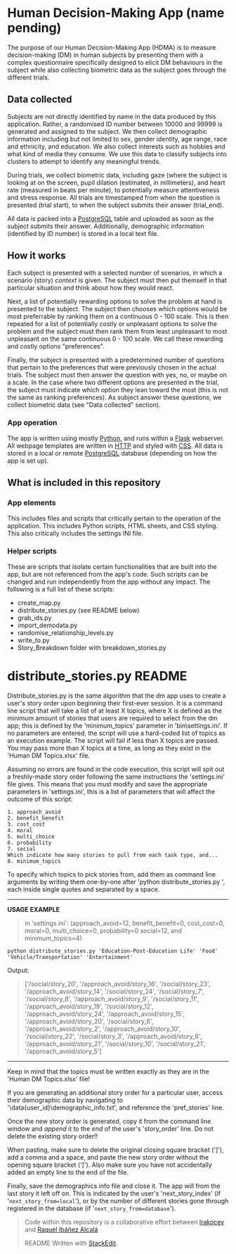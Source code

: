 
# Human Decision-Making App (name pending)
The purpose of our Human Decision-Making App (HDMA) is to measure decision-making (DM) in human subjects by presenting them with a complex questionnaire specifically designed to elicit DM behaviours in the subject while also collecting biometric data as the subject goes through the different trials.
## Data collected
Subjects are not directly identified by name in the data produced by this application. Rather, a randomised ID number between 10000 and 99999 is generated and assigned to the subject. We then collect demographic information including but not limited to sex, gender identity, age range, race and ethnicity, and education. We also collect interests such as hobbies and what kind of media they consume. We use this data to classify subjects into clusters to attempt to identify any meaningful trends.

During trials, we collect biometric data, including gaze (where the subject is looking at on the screen, pupil dilation (estimated, in millimeters), and heart rate (measured in beats per minute), to potentially measure attentiveness and stress response. All trials are timestamped from when the question is presented (trial start), to when the subject submits their answer (trial_end). 

All data is packed into a [PostgreSQL](https://www.postgresql.org/) table and uploaded as soon as the subject submits their answer. Additionally, demographic information (identified by ID number) is stored in a local text file.
## How it works
Each subject is presented with a selected number of scenarios, in which a scenario (story) *context* is given. The subject must then put themself in that particular situation and think about how they would react.

Next, a list of potentially rewarding options to solve the problem at hand is presented to the subject. The subject then chooses which options would be most preferrable by ranking them on a continuous 0 - 100 scale. This is then repeated for a list of potentially costly or unpleasant options to solve the problem and the subject must then rank them from least unpleasant to most unpleasant on the same continuous 0 - 100 scale. We call these rewarding and costly options "preferences".

Finally, the subject is presented with a predetermined number of questions that pertain to the preferences that were previously chosen in the actual trials. The subject must then answer the question with yes, no, or maybe on a scale. In the case where two different options are presented in the trial, the subject must indicate which option they lean toward the most (this is not the same as ranking preferences). As subject answer these questions, we collect biometric data (see "Data collected" section).
### App operation
The app is written using mostly [Python](https://python.org), and runs within a [Flask](https://flask.palletsprojects.com/en/3.0.x/) webserver. All webpage templates are written in [HTTP](https://developer.mozilla.org/en-US/docs/Web/HTTP) and styled with [CSS](https://developer.mozilla.org/en-US/docs/Web/CSS). All data is stored in a local or remote [PostgreSQL](https://www.postgresql.org/) database (depending on how the app is set up).
## What is included in this repository
### App elements
This includes files and scripts that critically pertain to the operation of the application. This includes Python scripts, HTML sheets, and CSS styling. This also critically includes the settings INI file.
### Helper scripts
These are scripts that isolate certain functionalities that are built into the app, but are not referenced from the app's code. Such scripts can be changed and run independently from the app without any impact. The following is a full list of these scripts:
 - create_map.py
 - distribute_stories.py (see README below)
 - grab_ids.py
 - import_demodata.py
 - randomise_relationship_levels.py
 - write_to.py
 - Story_Breakdown folder with breakdown_stories.py
 
# distribute_stories.py README
Distribute_stories.py is the same algorithm that the dm app uses to create a user's story order upon beginning their first-ever session. It is a command line script that will take a list of at least X topics, where X is defined as the minimum amount of stories that users are required to select from the dm app; this is defined by the 'minimum_topics' parameter in 'bin\settings.ini'. If no parameters are entered, the script will use a hard-coded list of topics as an execution example. The script will fail if less than X topics are passed. You may pass more than X topics at a time, as long as they exist in the 'Human DM Topics.xlsx' file.

Assuming no errors are found in the code execution, this script will spit out a freshly-made story order following the same instructions the 'settings.ini' file gives. This means that you must modify and save
the appropriate parameters in 'settings.ini', this is a list of parameters that will affect the outcome of this script:

	1. approach_avoid
	2. benefit_benefit
	3. cost_cost
	4. moral
	5. multi_choice
	6. probability
	7. social
	Which indicate how many stories to pull from each task type, and...
	8. minimum_topics
To specify which topics to pick stories from, add them as command line arguments by writing them one-by-one after 'python distribute_stories.py ', each inside single quotes and separated by a space.

---
**USAGE EXAMPLE**
> in 'settings.ini': (approach_avoid=12, benefit_benefit=0, cost_cost=0, moral=0, multi_choice=0, probability=0
social=12, and minimum_topics=4)

	python distribute_stories.py 'Education-Post-Education Life' 'Food' 'Vehicle/Transportation' 'Entertainment'
Output:
> ['/social/story_20', '/approach_avoid/story_16', '/social/story_23', '/approach_avoid/story_14', '/social/story_24',
'/social/story_7', '/social/story_8', '/approach_avoid/story_9', '/social/story_11', '/approach_avoid/story_19',
'/social/story_12', '/approach_avoid/story_24', '/approach_avoid/story_15', '/approach_avoid/story_20', '/social/story_6',
'/approach_avoid/story_2', '/approach_avoid/story_10', '/social/story_22', '/social/story_3', '/approach_avoid/story_6',
'/approach_avoid/story_21', '/social/story_10', '/social/story_21', '/approach_avoid/story_5']
---
Keep in mind that the topics must be written exactly as they are in the 'Human DM Topics.xlsx' file!

If you are generating an additional story order for a particular user, access their demographic data by navigating to '\data\{user_id}\demographic_info.txt', and reference the 'pref_stories' line.

Once the new story order is generated, copy it from the command line window and *append* it to the *end* of the user's 'story_order' line. Do not delete the existing story order!!

When pasting, make sure to delete the original closing square bracket (']'), add a comma and a space, and paste the new story order without the opening square bracket ('['). Also make sure you have not accidentally added an empty line to the end of the file.

Finally, save the demographics info file and close it. The app will from the last story it left off on. This is indicated by the user's 'next_story_index' (if '`next_story_from=local`'), or by the number of different stories gone through registered in the database (if '`next_story_from=database`').

> Code within this repository is a collaborative effort between [lrakocev](https://github.com/lrakocev) and [Raquel Ibáñez Alcalá](https://github.com/rjibanezalcala)
> 
> README Written with [StackEdit](https://stackedit.io/).
<!--stackedit_data:
eyJoaXN0b3J5IjpbLTc3NTU3ODQyMywtNzA0MTgwNTY1XX0=
-->